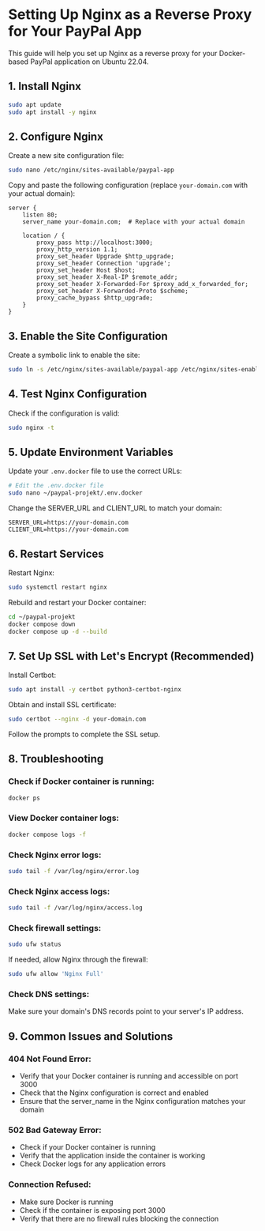 # Setting Up Nginx as a Reverse Proxy for Your PayPal App

This guide will help you set up Nginx as a reverse proxy for your Docker-based PayPal application on Ubuntu 22.04.

## 1. Install Nginx

```bash
sudo apt update
sudo apt install -y nginx
```

## 2. Configure Nginx

Create a new site configuration file:

```bash
sudo nano /etc/nginx/sites-available/paypal-app
```

Copy and paste the following configuration (replace `your-domain.com` with your actual domain):

```nginx
server {
    listen 80;
    server_name your-domain.com;  # Replace with your actual domain

    location / {
        proxy_pass http://localhost:3000;
        proxy_http_version 1.1;
        proxy_set_header Upgrade $http_upgrade;
        proxy_set_header Connection 'upgrade';
        proxy_set_header Host $host;
        proxy_set_header X-Real-IP $remote_addr;
        proxy_set_header X-Forwarded-For $proxy_add_x_forwarded_for;
        proxy_set_header X-Forwarded-Proto $scheme;
        proxy_cache_bypass $http_upgrade;
    }
}
```

## 3. Enable the Site Configuration

Create a symbolic link to enable the site:

```bash
sudo ln -s /etc/nginx/sites-available/paypal-app /etc/nginx/sites-enabled/
```

## 4. Test Nginx Configuration

Check if the configuration is valid:

```bash
sudo nginx -t
```

## 5. Update Environment Variables

Update your `.env.docker` file to use the correct URLs:

```bash
# Edit the .env.docker file
sudo nano ~/paypal-projekt/.env.docker
```

Change the SERVER_URL and CLIENT_URL to match your domain:

```
SERVER_URL=https://your-domain.com
CLIENT_URL=https://your-domain.com
```

## 6. Restart Services

Restart Nginx:

```bash
sudo systemctl restart nginx
```

Rebuild and restart your Docker container:

```bash
cd ~/paypal-projekt
docker compose down
docker compose up -d --build
```

## 7. Set Up SSL with Let's Encrypt (Recommended)

Install Certbot:

```bash
sudo apt install -y certbot python3-certbot-nginx
```

Obtain and install SSL certificate:

```bash
sudo certbot --nginx -d your-domain.com
```

Follow the prompts to complete the SSL setup.

## 8. Troubleshooting

### Check if Docker container is running:
```bash
docker ps
```

### View Docker container logs:
```bash
docker compose logs -f
```

### Check Nginx error logs:
```bash
sudo tail -f /var/log/nginx/error.log
```

### Check Nginx access logs:
```bash
sudo tail -f /var/log/nginx/access.log
```

### Check firewall settings:
```bash
sudo ufw status
```

If needed, allow Nginx through the firewall:
```bash
sudo ufw allow 'Nginx Full'
```

### Check DNS settings:
Make sure your domain's DNS records point to your server's IP address.

## 9. Common Issues and Solutions

### 404 Not Found Error:
- Verify that your Docker container is running and accessible on port 3000
- Check that the Nginx configuration is correct and enabled
- Ensure that the server_name in the Nginx configuration matches your domain

### 502 Bad Gateway Error:
- Check if your Docker container is running
- Verify that the application inside the container is working
- Check Docker logs for any application errors

### Connection Refused:
- Make sure Docker is running
- Check if the container is exposing port 3000
- Verify that there are no firewall rules blocking the connection
